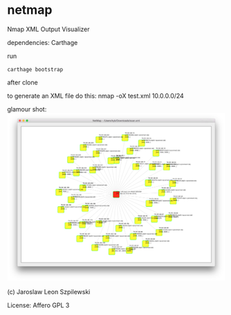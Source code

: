 # netmap
Nmap XML Output Visualizer

dependencies: Carthage

run 

    carthage bootstrap 

after clone

to generate an XML file do this:
    nmap -oX test.xml 10.0.0.0/24

glamour shot:
	![Second Screenshot Ever](./screenshots/screen-1.png)


(c) Jaroslaw Leon Szpilewski

License: Affero GPL 3
